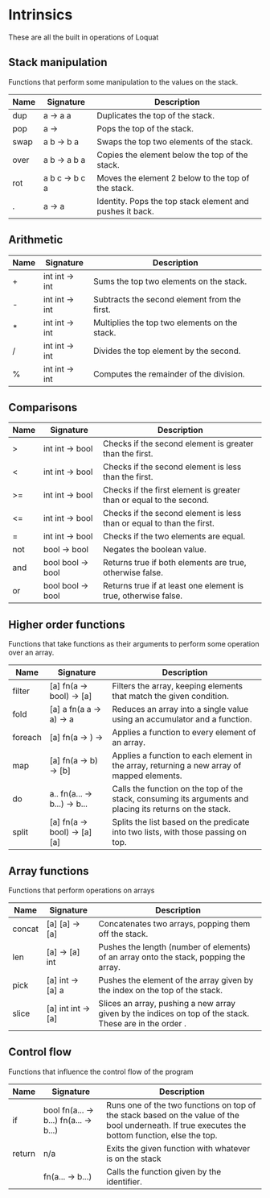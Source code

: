 # Intrinsics 

These are all the built in operations of Loquat

## Stack manipulation

Functions that perform some manipulation to the values on the stack.

| Name | Signature    | Description                                              |
|------|--------------|----------------------------------------------------------|
| dup  | a -> a a     | Duplicates the top of the stack.                         |
| pop  | a ->         | Pops the top of the stack.                               |
| swap | a b -> b a   | Swaps the top two elements of the stack.                 |
| over | a b -> a b a | Copies the element below the top of the stack.           |
| rot  | a b c -> b c a |Moves the element 2 below to the top of the stack.           |
| .    | a -> a       | Identity. Pops the top stack element and pushes it back. |

## Arithmetic

| Name | Signature          | Description                                    |
|------|--------------------|------------------------------------------------|
| +    | int int -> int     | Sums the top two elements on the stack.        |
| -    | int int -> int     | Subtracts the second element from the first.   |
| *    | int int -> int     | Multiplies the top two elements on the stack.  |
| /    | int int -> int     | Divides the top element by the second.         |
| %    | int int -> int     | Computes the remainder of the division.        |

## Comparisons

| Name | Signature             | Description                                               |
|------|-----------------------|-----------------------------------------------------------|
| >    | int int -> bool       | Checks if the second element is greater than the first.   |
| <    | int int -> bool       | Checks if the second element is less than the first.  |
| >=   | int int -> bool       | Checks if the first element is greater than or equal to the second. |
| <=   | int int -> bool       | Checks if the second element is less than or equal to than the first. |
| =    | int int -> bool       | Checks if the two elements are equal.                     |
| not  | bool -> bool          | Negates the boolean value.                                |
| and  | bool bool -> bool     | Returns true if both elements are true, otherwise false.   |
| or   | bool bool -> bool     | Returns true if at least one element is true, otherwise false. |


## Higher order functions

Functions that take functions as their arguments to perform some operation over an array.

| Name    | Signature                | Description                                                                                |
|---------|--------------------------|--------------------------------------------------------------------------------------------|
| filter  | [a] fn(a -> bool) -> [a] | Filters the array, keeping elements that match the given condition.                        |
| fold    | [a] a fn(a a -> a) -> a  | Reduces an array into a single value using an accumulator and a function.                  |
| foreach | [a] fn(a -> ) ->         | Applies a function to every element of an array.                                           |
| map     | [a] fn(a -> b) -> [b]    | Applies a function to each element in the array, returning a new array of mapped elements. |
| do      | a.. fn(a... -> b...) -> b... | Calls the function on the top of the stack, consuming its arguments and placing its returns on the stack. |
| split   | [a] fn(a -> bool) -> [a] [a] | Splits the list based on the predicate into two lists, with those passing on top. |

## Array functions

Functions that perform operations on arrays

| Name   | Signature          | Description                                                                                                          |
|--------|--------------------|----------------------------------------------------------------------------------------------------------------------|
| concat | [a] [a] -> [a]     | Concatenates two arrays, popping them off the stack.                                                                 |
| len    | [a] -> [a] int         | Pushes the length (number of elements) of an array onto the stack, popping the array.                                |
| pick   | [a] int -> [a] a       | Pushes the element of the array given by the index on the top of the stack.                                          |
| slice  | [a] int int -> [a] | Slices an array, pushing a new array given by the indices on top of the stack. These are in the order <start> <end>. |

## Control flow

Functions that influence the control flow of the program

| Name         | Signature                              | Description                                                                                                                                      |
|--------------|----------------------------------------|--------------------------------------------------------------------------------------------------------------------------------------------------|
| if           | bool fn(a... -> b...) fn(a... -> b...) | Runs one of the two functions on top of the stack based on the value of the bool underneath. If true executes the bottom function, else the top. |
| return | n/a                       | Exits the given function with whatever is on the stack                                                                                                      |
| <identifier> | fn(a... -> b...)                       | Calls the function given by the identifier.                                                                                                      |